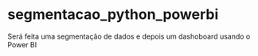 # segmentacao_python_powerbi
Será feita uma segmentação de dados e depois um dashoboard usando o Power BI
